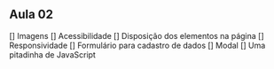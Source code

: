 ## Aula 02

[] Imagens
[] Acessibilidade
[] Disposição dos elementos na página
[] Responsividade
[] Formulário para cadastro de dados
[] Modal
[] Uma pitadinha de JavaScript